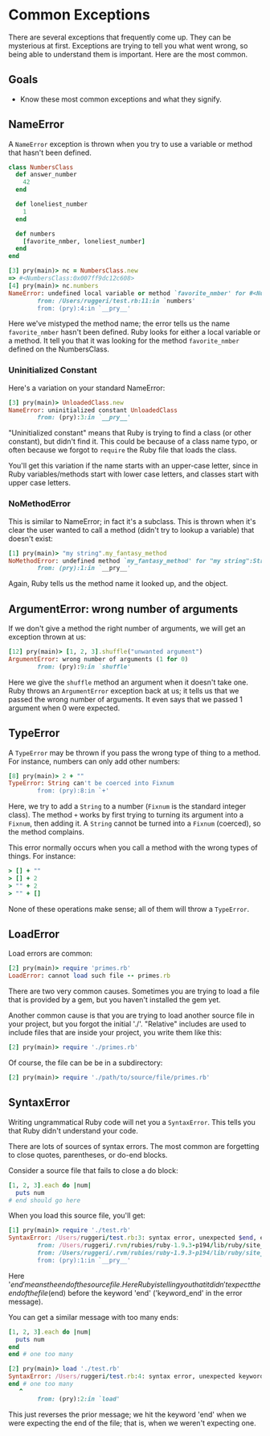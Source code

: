 # Common Exceptions

There are several exceptions that frequently come up. They can be
mysterious at first. Exceptions are trying to tell you what went
wrong, so being able to understand them is important. Here are the
most common.

## Goals

* Know these most common exceptions and what they signify.

## NameError

A `NameError` exception is thrown when you try to use a variable or
method that hasn't been defined.

```ruby
class NumbersClass
  def answer_number
    42
  end

  def loneliest_number
    1
  end

  def numbers
    [favorite_nmber, loneliest_number]
  end
end
```

```ruby
[3] pry(main)> nc = NumbersClass.new
=> #<NumbersClass:0x007ff9dc12c608>
[4] pry(main)> nc.numbers
NameError: undefined local variable or method `favorite_nmber' for #<NumbersClass:0x007ff9dc12c608>
        from: /Users/ruggeri/test.rb:11:in `numbers'
        from: (pry):4:in `__pry__'
```

Here we've mistyped the method name; the error tells us the name
`favorite_nmber` hasn't been defined. Ruby looks for either a local
variable or a method. It tell you that it was looking for the method
`favorite_nmber` defined on the NumbersClass.

### Uninitialized Constant

Here's a variation on your standard NameError:

```ruby
[3] pry(main)> UnloadedClass.new
NameError: uninitialized constant UnloadedClass
        from: (pry):3:in `__pry__'
```

"Uninitialized constant" means that Ruby is trying to find a class (or
other constant), but didn't find it. This could be because of a class
name typo, or often because we forgot to `require` the Ruby file that
loads the class.

You'll get this variation if the name starts with an upper-case
letter, since in Ruby variables/methods start with lower case
letters, and classes start with upper case letters.

### NoMethodError

This is similar to NameError; in fact it's a subclass. This is thrown
when it's clear the user wanted to call a method (didn't try to lookup
a variable) that doesn't exist:

```ruby
[1] pry(main)> "my string".my_fantasy_method
NoMethodError: undefined method `my_fantasy_method' for "my string":String
        from: (pry):1:in `__pry__'
```

Again, Ruby tells us the method name it looked up, and the object.

## ArgumentError: wrong number of arguments

If we don't give a method the right number of arguments, we will get
an exception thrown at us:

```ruby
[12] pry(main)> [1, 2, 3].shuffle("unwanted argument")
ArgumentError: wrong number of arguments (1 for 0)
        from: (pry):9:in `shuffle'
```

Here we give the `shuffle` method an argument when it doesn't take
one. Ruby throws an `ArgumentError` exception back at us; it tells us
that we passed the wrong number of arguments. It even says that we
passed 1 argument when 0 were expected.

## TypeError

A `TypeError` may be thrown if you pass the wrong type of thing to a
method. For instance, numbers can only add other numbers:

```ruby
[8] pry(main)> 2 + ""
TypeError: String can't be coerced into Fixnum
        from: (pry):8:in `+'
```

Here, we try to add a `String` to a number (`Fixnum` is the standard
integer class). The method `+` works by first trying to turning its
argument into a `Fixnum`, then adding it. A `String` cannot be turned
into a `Fixnum` (coerced), so the method complains.

This error normally occurs when you call a method with the wrong types
of things. For instance:

```ruby
> [] + ""
> [] + 2
> "" + 2
> "" + []
```

None of these operations make sense; all of them will throw a
`TypeError`.

## LoadError

Load errors are common:

```ruby
[2] pry(main)> require 'primes.rb'
LoadError: cannot load such file -- primes.rb
```

There are two very common causes. Sometimes you are trying to load a
file that is provided by a gem, but you haven't installed the gem yet.

Another common cause is that you are trying to load another source
file in your project, but you forgot the initial './'. "Relative"
includes are used to include files that are inside your project, you
write them like this:

```ruby
[2] pry(main)> require './primes.rb'
```

Of course, the file can be be in a subdirectory:

```ruby
[2] pry(main)> require './path/to/source/file/primes.rb'
```

## SyntaxError

Writing ungrammatical Ruby code will net you a `SyntaxError`. This
tells you that Ruby didn't understand your code.

There are lots of sources of syntax errors. The most common are
forgetting to close quotes, parentheses, or do-end blocks.

Consider a source file that fails to close a do block:

```ruby
[1, 2, 3].each do |num|
  puts num
# end should go here
```
When you load this source file, you'll get:

```ruby
[1] pry(main)> require './test.rb'
SyntaxError: /Users/ruggeri/test.rb:3: syntax error, unexpected $end, expecting keyword_end
        from: /Users/ruggeri/.rvm/rubies/ruby-1.9.3-p194/lib/ruby/site_ruby/1.9.1/rubygems/custom_require.rb:36:in `require'
        from: /Users/ruggeri/.rvm/rubies/ruby-1.9.3-p194/lib/ruby/site_ruby/1.9.1/rubygems/custom_require.rb:36:in `require'
        from: (pry):1:in `__pry__'
```

Here '$end' means the end of the source file. Here Ruby is telling you
that it didn't expect the end of the file ($end) before the keyword
'end' ('keyword_end' in the error message).

You can get a similar message with too many ends:

```ruby
[1, 2, 3].each do |num|
  puts num
end
end # one too many
```

```ruby
[2] pry(main)> load './test.rb'
SyntaxError: /Users/ruggeri/test.rb:4: syntax error, unexpected keyword_end, expecting $end
end # one too many
   ^
        from: (pry):2:in `load'
```

This just reverses the prior message; we hit the keyword 'end' when we
were expecting the end of the file; that is, when we weren't expecting
one.
